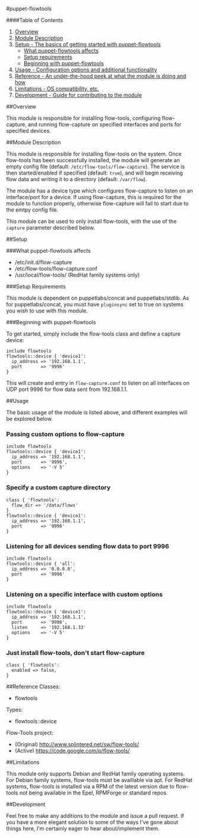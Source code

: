 #puppet-flowtools

####Table of Contents

1. [Overview](#overview)
2. [Module Description](#module-description)
3. [Setup - The basics of getting started with puppet-flowtools](#setup)
    * [What puppet-flowtools affects](#what-[modulename]-affects)
    * [Setup requirements](#setup-requirements)
    * [Beginning with puppet-flowtools](#beginning-with-[Modulename])
4. [Usage - Configuration options and additional functionality](#usage)
5. [Reference - An under-the-hood peek at what the module is doing and how](#reference)
5. [Limitations - OS compatibility, etc.](#limitations)
6. [Development - Guide for contributing to the module](#development)

##Overview

This module is responsible for installing flow-tools, configuring flow-capture, and running flow-capture on specified interfaces and ports for specified devices. 

##Module Description

This module is responsible for installing flow-tools on the system. Once flow-tools has been successfully installed, the module will generate an empty config file (default: `/etc/flow-tools/flow-capture`). The service is then started/enabled if specified (default: `true`), and will begin receiving flow data and writing it to a directory (default: `/var/flow`).

The module has a device type which configures flow-capture to listen on an interface/port for a device. If using flow-capture, this is required for the module to function properly, otherwise flow-capture will fail to start due to the emtpy config file.

This module can be used to only install flow-tools, with the use of the `capture` parameter described below.

##Setup

###What puppet-flowtools affects

* /etc/init.d/flow-capture
* /etc/flow-tools/flow-capture.conf
* /usr/local/flow-tools/ (RedHat family systems only)

###Setup Requirements

This module is dependent on puppetlabs/concat and puppetlabs/stdlib. As for puppetlabs/concat, you must have `pluginsync` set to true on systems you wish to use with this module.
  
###Beginning with puppet-flowtools

To get started, simply include the flow-tools class and define a capture device:

```
include flowtools
flowtools::device { 'device1':
  ip_address => '192.168.1.1',
  port       => '9996'
}
```

This will create and entry in `flow-capture.conf` to listen on all interfaces on UDP port 9996 for flow data sent from 192.168.1.1.

##Usage

The basic usage of the module is listed above, and different examples will be explored below.

### Passing custom options to flow-capture
```
include flowtools
flowtools::device { 'device1':
  ip_address => '192.168.1.1',
  port       => '9996',
  options    => '-V 5'
}
```

### Specify a custom capture directory
```
class { 'flowtools':
  flow_dir => '/data/flows'
}
flowtools::device { 'device1':
  ip_address => '192.168.1.1',
  port       => '9996'
}
```

### Listening for all devices sending flow data to port 9996
```
include flowtools
flowtools::device { 'all':
  ip_address => '0.0.0.0',
  port       => '9996'
}
```

### Listening on a specific interface with custom options
```
include flowtools
flowtools::device { 'device1':
  ip_address => '192.168.1.1',
  port       => '9996',
  listen     => '192.168.1.33'
  options    => '-V 5'
}
```

### Just install flow-tools, don't start flow-capture
```
class { 'flowtools':
  enabled => false,
}
```

##Reference
Classes:

* flowtools

Types:

* flowtools::device

Flow-Tools project:

* (Original) http://www.splintered.net/sw/flow-tools/
* (Active)   https://code.google.com/p/flow-tools/

##Limitations

This module only supports Debian and RedHat family operating systems. For Debian family systems, flow-tools must be availlable via apt. For RedHat systems, flow-tools is installed via a RPM of the latest version due to flow-tools not being available in the Epel, RPMForge or standard repos.

##Development

Feel free to make any additions to the module and issue a pull request. If you have a more elegant solution to some of the ways I've gone about things here, I'm certainly eager to hear about/implement them.

